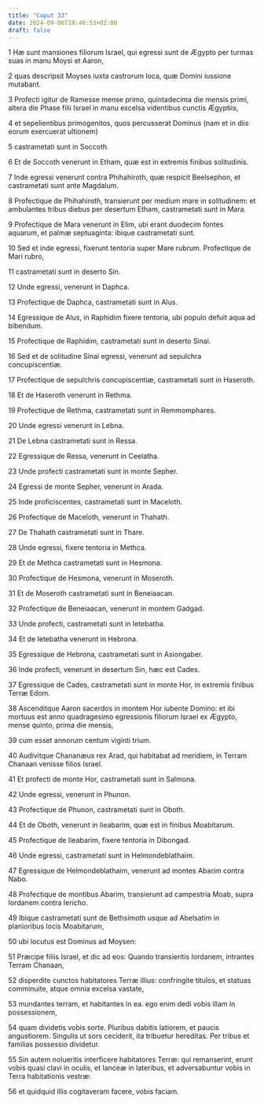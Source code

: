 ```yaml
---
title: "Caput 33"
date: 2024-09-06T18:40:53+02:00
draft: false
---
```




1 Hæ sunt mansiones filiorum Israel, qui egressi sunt de Ægypto per turmas suas in manu Moysi et Aaron,

2 quas descripsit Moyses iuxta castrorum loca, quæ Domini iussione mutabant.

3 Profecti igitur de Ramesse mense primo, quintadecima die mensis primi, altera die Phase filii Israel in manu excelsa videntibus cunctis Ægyptiis,

4 et sepelientibus primogenitos, quos percusserat Dominus (nam et in diis eorum exercuerat ultionem)

5 castrametati sunt in Soccoth.

6 Et de Soccoth venerunt in Etham, quæ est in extremis finibus solitudinis.

7 Inde egressi venerunt contra Phihahiroth, quæ respicit Beelsephon, et castrametati sunt ante Magdalum.

8 Profectique de Phihahiroth, transierunt per medium mare in solitudinem: et ambulantes tribus diebus per desertum Etham, castrametati sunt in Mara.

9 Profectique de Mara venerunt in Elim, ubi erant duodecim fontes aquarum, et palmæ septuaginta: ibique castrametati sunt.

10 Sed et inde egressi, fixerunt tentoria super Mare rubrum. Profectique de Mari rubro,

11 castrametati sunt in deserto Sin.

12 Unde egressi, venerunt in Daphca.

13 Profectique de Daphca, castrametati sunt in Alus.

14 Egressique de Alus, in Raphidim fixere tentoria, ubi populo defuit aqua ad bibendum.

15 Profectique de Raphidim, castrametati sunt in deserto Sinai.

16 Sed et de solitudine Sinai egressi, venerunt ad sepulchra concupiscentiæ.

17 Profectique de sepulchris concupiscentiæ, castrametati sunt in Haseroth.

18 Et de Haseroth venerunt in Rethma.

19 Profectique de Rethma, castrametati sunt in Remmomphares.

20 Unde egressi venerunt in Lebna.

21 De Lebna castrametati sunt in Ressa.

22 Egressique de Ressa, venerunt in Ceelatha.

23 Unde profecti castrametati sunt in monte Sepher.

24 Egressi de monte Sepher, venerunt in Arada.

25 Inde proficiscentes, castrametati sunt in Maceloth.

26 Profectique de Maceloth, venerunt in Thahath.

27 De Thahath castrametati sunt in Thare.

28 Unde egressi, fixere tentoria in Methca.

29 Et de Methca castrametati sunt in Hesmona.

30 Profectique de Hesmona, venerunt in Moseroth.

31 Et de Moseroth castrametati sunt in Beneiaacan.

32 Profectique de Beneiaacan, venerunt in montem Gadgad.

33 Unde profecti, castrametati sunt in Ietebatha.

34 Et de Ietebatha venerunt in Hebrona.

35 Egressique de Hebrona, castrametati sunt in Asiongaber.

36 Inde profecti, venerunt in desertum Sin, hæc est Cades.

37 Egressique de Cades, castrametati sunt in monte Hor, in extremis finibus Terræ Edom.

38 Ascenditque Aaron sacerdos in montem Hor iubente Domino: et ibi mortuus est anno quadragesimo egressionis filiorum Israel ex Ægypto, mense quinto, prima die mensis,

39 cum esset annorum centum viginti trium.

40 Audivitque Chananæus rex Arad, qui habitabat ad meridiem, in Terram Chanaan venisse filios Israel.

41 Et profecti de monte Hor, castrametati sunt in Salmona.

42 Unde egressi, venerunt in Phunon.

43 Profectique de Phunon, castrametati sunt in Oboth.

44 Et de Oboth, venerunt in Iieabarim, quæ est in finibus Moabitarum.

45 Profectique de Iieabarim, fixere tentoria in Dibongad.

46 Unde egressi, castrametati sunt in Helmondeblathaim.

47 Egressique de Helmondeblathaim, venerunt ad montes Abarim contra Nabo.

48 Profectique de montibus Abarim, transierunt ad campestria Moab, supra Iordanem contra Iericho.

49 Ibique castrametati sunt de Bethsimoth usque ad Abelsatim in planioribus locis Moabitarum,

50 ubi locutus est Dominus ad Moysen:

51 Præcipe filiis Israel, et dic ad eos: Quando transieritis Iordanem, intrantes Terram Chanaan,

52 disperdite cunctos habitatores Terræ illius: confringite titulos, et statuas comminuite, atque omnia excelsa vastate,

53 mundantes terram, et habitantes in ea. ego enim dedi vobis illam in possessionem,

54 quam dividetis vobis sorte. Pluribus dabitis latiorem, et paucis angustiorem. Singulis ut sors ceciderit, ita tribuetur hereditas. Per tribus et familias possessio dividetur.

55 Sin autem nolueritis interficere habitatores Terræ: qui remanserint, erunt vobis quasi clavi in oculis, et lanceæ in lateribus, et adversabuntur vobis in Terra habitationis vestræ:

56 et quidquid illis cogitaveram facere, vobis faciam.

